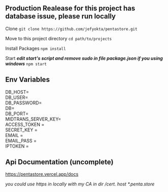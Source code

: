 ## Production Realease for this project has database issue, please run locally 
 Clone 
``` git clone https://github.com/jefyokta/pentastore.git ```  

Move to this project directory
```cd path/to/projects ```  



Install Packages
    ``` npm install ```

Start
*<b>edit start's script and remove sudo in file package.json if you using windows</b>*
``` npm start ```


## Env Variables
DB_HOST=  
DB_USER=  
DB_PASSWORD=  
DB=  
DB_PORT=  
MIDTRANS_SERVER_KEY=  
ACCESS_TOKEN =  
SECRET_KEY =   
EMAIL =  
EMAIL_PASS =  
IPTOKEN =   

## Api Documentation (uncomplete)
https://pentastore.vercel.app/docs

<i>you could use https in locally with my CA in dir /cert. host *.penta.store </i>

